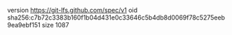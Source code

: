 version https://git-lfs.github.com/spec/v1
oid sha256:c7b72c3383b160f1b04d431e0c33646c5b4db8d0069f78c5275eeb9ea9ebf151
size 1087
